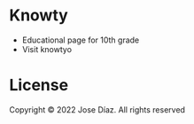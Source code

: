 # Knowty
- Educational page for 10th grade
- Visit knowtyo

# License
Copyright © 2022 Jose Díaz. All rights reserved
